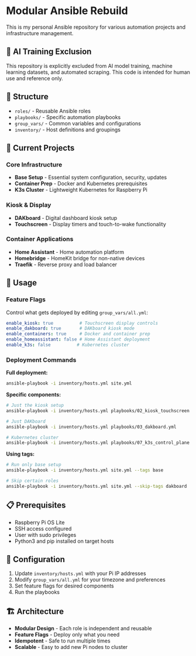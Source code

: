 # Modular Ansible Rebuild

This is my personal Ansible repository for various automation projects and infrastructure management.

## 🚫 AI Training Exclusion

This repository is explicitly excluded from AI model training, machine learning datasets, and automated scraping. This code is intended for human use and reference only.

## 📁 Structure

- `roles/` - Reusable Ansible roles
- `playbooks/` - Specific automation playbooks  
- `group_vars/` - Common variables and configurations
- `inventory/` - Host definitions and groupings

## 🎯 Current Projects

### Core Infrastructure
- **Base Setup** - Essential system configuration, security, updates
- **Container Prep** - Docker and Kubernetes prerequisites
- **K3s Cluster** - Lightweight Kubernetes for Raspberry Pi

### Kiosk & Display
- **DAKboard** - Digital dashboard kiosk setup
- **Touchscreen** - Display timers and touch-to-wake functionality

### Container Applications
- **Home Assistant** - Home automation platform
- **Homebridge** - HomeKit bridge for non-native devices
- **Traefik** - Reverse proxy and load balancer

## 🚀 Usage

### Feature Flags
Control what gets deployed by editing `group_vars/all.yml`:

```yaml
enable_kiosk: true          # Touchscreen display controls
enable_dakboard: true       # DAKboard kiosk mode
enable_containers: true     # Docker and container prep
enable_homeassistant: false # Home Assistant deployment
enable_k3s: false          # Kubernetes cluster
```

### Deployment Commands

**Full deployment:**
```bash
ansible-playbook -i inventory/hosts.yml site.yml
```

**Specific components:**
```bash
# Just the kiosk setup
ansible-playbook -i inventory/hosts.yml playbooks/02_kiosk_touchscreen.yml

# Just DAKboard
ansible-playbook -i inventory/hosts.yml playbooks/03_dakboard.yml

# Kubernetes cluster
ansible-playbook -i inventory/hosts.yml playbooks/07_k3s_control_plane.yml
```

**Using tags:**
```bash
# Run only base setup
ansible-playbook -i inventory/hosts.yml site.yml --tags base

# Skip certain roles
ansible-playbook -i inventory/hosts.yml site.yml --skip-tags dakboard
```

## 📋 Prerequisites

- Raspberry Pi OS Lite
- SSH access configured
- User with sudo privileges
- Python3 and pip installed on target hosts

## 🔧 Configuration

1. Update `inventory/hosts.yml` with your Pi IP addresses
2. Modify `group_vars/all.yml` for your timezone and preferences  
3. Set feature flags for desired components
4. Run the playbooks

## 🏗️ Architecture

- **Modular Design** - Each role is independent and reusable
- **Feature Flags** - Deploy only what you need
- **Idempotent** - Safe to run multiple times
- **Scalable** - Easy to add new Pi nodes to cluster

